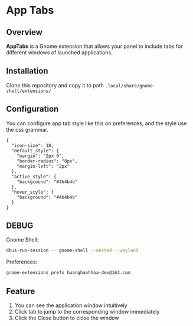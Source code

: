 # App Tabs

## Overview

**AppTabs** is a Gnome extension that allows your panel to include tabs for different windows of launched applications.

## Installation
Clone this repository and copy it to path `.local/share/gnome-shell/extensions/`

## Configuration
You can configure app tab style like this on preferences, and the style use the css grammar.

```json5
{
  "icon-size": 18,
  "default_style": {
    "margin": "2px 0",
    "border-radius": "8px",
    "margin-left": "2px"
  },
  "active_style": {
    "background": "#4b4b4b"
  },
  "hover_style": {
    "background": "#4b4b4b"
  }
}
```

## DEBUG
Gnome Shell:
```bash
dbus-run-session -- gnome-shell --nested --wayland
```
Preferences:
```bash
gnome-extensions prefs huanghaohhoa-dev@163.com
```

## Feature
1. You can see the application window intuitively
2. Click tab to jump to the corresponding window immediately
3. Click the Close button to close the window
